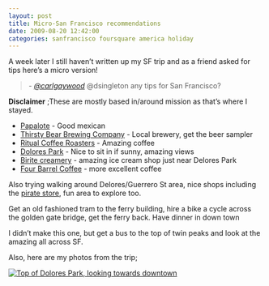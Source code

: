 ```yaml
---
layout: post
title: Micro-San Francisco recommendations
date: 2009-08-20 12:42:00
categories: sanfrancisco foursquare america holiday
---
```


A week later I still haven’t written up my SF trip and as a friend asked for tips here’s a micro version!

> <cite> - <a href="http://twitter.com/carlgaywood/status/3425639734">@carlgaywood</a></cite> @dsingleton any tips for San Francisco?

**Disclaimer** ;These are mostly based in/around mission as that’s where I stayed.

- [Papalote](http://playfoursquare.com/venue/22250) - Good mexican
- [Thirsty Bear Brewing Company](http://playfoursquare.com/venue/11965) - Local brewery, get the beer sampler
- [Ritual Coffee Roasters](http://playfoursquare.com/venue/19179) - Amazing coffee
- [Dolores Park](http://playfoursquare.com/venue/11833) - Nice to sit in if sunny, amazing views
- [Birite creamery](http://playfoursquare.com/venue/34970) - amazing ice cream shop just near Delores Park
- [Four Barrel Coffee](http://playfoursquare.com/venue/39848) - more excellent coffee

Also trying walking around Delores/Guerrero St area, nice shops including the [pirate store](http://www.826valencia.org/), fun area to explore too.

Get an old fashioned tram to the ferry building, hire a bike a cycle across the golden gate bridge, get the ferry back. Have dinner in down town

I didn’t make this one, but get a bus to the top of twin peaks and look at the amazing all across SF.

Also, here are my photos from the trip;

[![Top of Dolores Park, looking towards downtown](http://farm3.static.flickr.com/2548/3809276667_d79801305c.jpg)](http://www.flickr.com/photos/davidsingleton/sets/72157621850045095/ "View full photo set")
